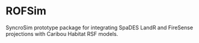 # ROFSim
SyncroSim prototype package for integrating SpaDES LandR and FireSense projections with Caribou Habitat RSF models.
